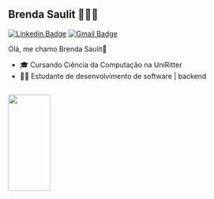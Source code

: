 ## Brenda Saulit 👩🏻‍💻

[![Linkedin Badge](https://img.shields.io/badge/-LinkedIn-0A66C2?style=flat-square&logo=Linkedin&logoColor=white&link=https://www.linkedin.com/in/brenda-saulit/)](https://www.linkedin.com/in/brenda-saulit/)
[![Gmail Badge](https://img.shields.io/badge/-brenda.saulit@gmail.com-6633cc?style=flat-square&logo=Gmail&logoColor=white&link=mailto:brenda.saulit@gmail.com)](mailto:brenda.saulit@gmail.com)

Olá, me chamo Brenda Saulit👋

- 🎓 Cursando Ciência da Computação na UniRitter
- 👩‍💻 Estudante de desenvolvimento de software | backend

##
##

<div align="left">
  <a href=https://www.linkedin.com/in/brenda-saulit/>
  <img width="41%" height="195px" src="https://github-readme-stats.vercel.app/api/top-langs/?username=BrendaSaulit&layout=compact&hide_border=true&title_color=8f00ff&text_color=ffffff&bg_color=0d1117" />
 </div>

##
